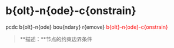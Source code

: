 # b{olt}-n{ode}-c{onstrain}
pcdc b{olt}-n{ode} bou{ndary} r{emove} <span style='color: red;'>b{olt}-n{ode}-c{onstrain}</span>
> **描述：**节点的约束边界条件

